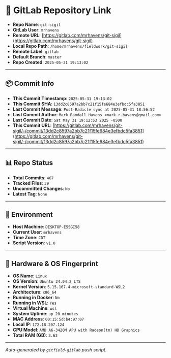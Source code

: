 # 🔗 GitLab Repository Link

- **Repo Name**: `git-sigil`
- **GitLab User**: `mrhavens`
- **Remote URL**: [https://gitlab.com/mrhavens/git-sigil](https://gitlab.com/mrhavens/git-sigil)
- **Local Repo Path**: `/home/mrhavens/fieldwork/git-sigil`
- **Remote Label**: `gitlab`
- **Default Branch**: `master`
- **Repo Created**: `2025-05-31 19:13:02`

---

## 📦 Commit Info

- **This Commit Timestamp**: `2025-05-31 19:13:02`
- **This Commit SHA**: `13dd2c8597a2bb7c21f15fe684e3efbdc5fa3851`
- **Last Commit Message**: `Post-Radicle sync at 2025-05-31 18:56:52`
- **Last Commit Author**: `Mark Randall Havens <mark.r.havens@gmail.com>`
- **Last Commit Date**: `Sat May 31 19:12:53 2025 -0500`
- **This Commit URL**: [https://gitlab.com/mrhavens/git-sigil/-/commit/13dd2c8597a2bb7c21f15fe684e3efbdc5fa3851](https://gitlab.com/mrhavens/git-sigil/-/commit/13dd2c8597a2bb7c21f15fe684e3efbdc5fa3851)

---

## 📊 Repo Status

- **Total Commits**: `467`
- **Tracked Files**: `39`
- **Uncommitted Changes**: `No`
- **Latest Tag**: `None`

---

## 🧽 Environment

- **Host Machine**: `DESKTOP-E5SGI58`
- **Current User**: `mrhavens`
- **Time Zone**: `CDT`
- **Script Version**: `v1.0`

---

## 🧬 Hardware & OS Fingerprint

- **OS Name**: `Linux`
- **OS Version**: `Ubuntu 24.04.2 LTS`
- **Kernel Version**: `5.15.167.4-microsoft-standard-WSL2`
- **Architecture**: `x86_64`
- **Running in Docker**: `No`
- **Running in WSL**: `Yes`
- **Virtual Machine**: `wsl`
- **System Uptime**: `up 20 minutes`
- **MAC Address**: `00:15:5d:b4:97:07`
- **Local IP**: `172.18.207.124`
- **CPU Model**: `AMD A6-3420M APU with Radeon(tm) HD Graphics`
- **Total RAM (GB)**: `3.63`

---

_Auto-generated by `gitfield-gitlab` push script._
